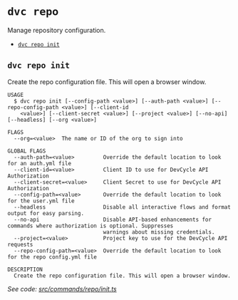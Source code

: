 `dvc repo`
==========

Manage repository configuration.

* [`dvc repo init`](#dvc-repo-init)

## `dvc repo init`

Create the repo configuration file. This will open a browser window.

```
USAGE
  $ dvc repo init [--config-path <value>] [--auth-path <value>] [--repo-config-path <value>] [--client-id
    <value>] [--client-secret <value>] [--project <value>] [--no-api] [--headless] [--org <value>]

FLAGS
  --org=<value>  The name or ID of the org to sign into

GLOBAL FLAGS
  --auth-path=<value>         Override the default location to look for an auth.yml file
  --client-id=<value>         Client ID to use for DevCycle API Authorization
  --client-secret=<value>     Client Secret to use for DevCycle API Authorization
  --config-path=<value>       Override the default location to look for the user.yml file
  --headless                  Disable all interactive flows and format output for easy parsing.
  --no-api                    Disable API-based enhancements for commands where authorization is optional. Suppresses
                              warnings about missing credentials.
  --project=<value>           Project key to use for the DevCycle API requests
  --repo-config-path=<value>  Override the default location to look for the repo config.yml file

DESCRIPTION
  Create the repo configuration file. This will open a browser window.
```

_See code: [src/commands/repo/init.ts](https://github.com/DevCycleHQ/cli/blob/v5.14.11/src/commands/repo/init.ts)_
